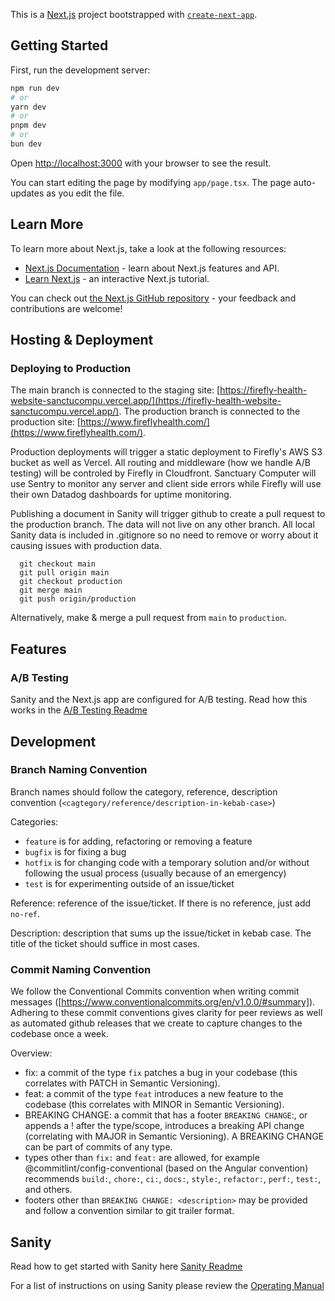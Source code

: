This is a [Next.js](https://nextjs.org/) project bootstrapped with [`create-next-app`](https://github.com/vercel/next.js/tree/canary/packages/create-next-app).

## Getting Started

First, run the development server:

```bash
npm run dev
# or
yarn dev
# or
pnpm dev
# or
bun dev
```

Open [http://localhost:3000](http://localhost:3000) with your browser to see the result.

You can start editing the page by modifying `app/page.tsx`. The page auto-updates as you edit the file.

## Learn More

To learn more about Next.js, take a look at the following resources:

- [Next.js Documentation](https://nextjs.org/docs) - learn about Next.js features and API.
- [Learn Next.js](https://nextjs.org/learn) - an interactive Next.js tutorial.

You can check out [the Next.js GitHub repository](https://github.com/vercel/next.js/) - your feedback and contributions are welcome!

## Hosting & Deployment

### Deploying to Production

The main branch is connected to the staging site: [https://firefly-health-website-sanctucompu.vercel.app/](https://firefly-health-website-sanctucompu.vercel.app/).
The production branch is connected to the production site: [https://www.fireflyhealth.com/](https://www.fireflyhealth.com/).

Production deployments will trigger a static deployment to Firefly's AWS S3 bucket as well as Vercel. All routing and middleware (how we handle A/B testing) will be controled by Firefly in Cloudfront. Sanctuary Computer will use Sentry to monitor any server and client side errors while Firefly will use their own Datadog dashboards for uptime monitoring.

Publishing a document in Sanity will trigger github to create a pull request to the production branch. The data will not live on any other branch. All local Sanity data is included in .gitignore so no need to remove or worry about it causing issues with production data.

```
  git checkout main
  git pull origin main
  git checkout production
  git merge main
  git push origin/production
```

Alternatively, make & merge a pull request from `main` to `production`.

## Features

### A/B Testing

Sanity and the Next.js app are configured for A/B testing. Read how this works in the [A/B Testing Readme](./docs/ABTesting.md)

## Development

### Branch Naming Convention

Branch names should follow the category, reference, description convention (`<cagtegory/reference/description-in-kebab-case>`)

Categories:

- `feature` is for adding, refactoring or removing a feature
- `bugfix` is for fixing a bug
- `hotfix` is for changing code with a temporary solution and/or without following the usual process (usually because of an emergency)
- `test` is for experimenting outside of an issue/ticket

Reference: reference of the issue/ticket. If there is no reference, just add `no-ref`.

Description: description that sums up the issue/ticket in kebab case. The title of the ticket should suffice in most cases.

### Commit Naming Convention

We follow the Conventional Commits convention when writing commit messages ([https://www.conventionalcommits.org/en/v1.0.0/#summary]). Adhering to these commit conventions gives clarity for peer reviews as well as automated github releases that we create to capture changes to the codebase once a week.

Overview:

- fix: a commit of the type `fix` patches a bug in your codebase (this correlates with PATCH in Semantic Versioning).
- feat: a commit of the type `feat` introduces a new feature to the codebase (this correlates with MINOR in Semantic Versioning).
- BREAKING CHANGE: a commit that has a footer `BREAKING CHANGE`:, or appends a ! after the type/scope, introduces a breaking API change (correlating with MAJOR in Semantic Versioning). A BREAKING CHANGE can be part of commits of any type.
- types other than `fix:` and `feat:` are allowed, for example @commitlint/config-conventional (based on the Angular convention) recommends `build:`, `chore:`, `ci:`, `docs:`, `style:`, `refactor:`, `perf:`, `test:`, and others.
- footers other than `BREAKING CHANGE: <description>` may be provided and follow a convention similar to git trailer format.

## Sanity

Read how to get started with Sanity here [Sanity Readme](./sanity/README.md)

For a list of instructions on using Sanity please review the [Operating Manual](https://garden3d.notion.site/Firefly-Operating-Manual-48d437989fad4972bf7511c9902b1206)

